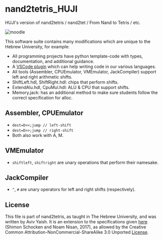 # nand2tetris_HUJI

HUJI's version of nand2tetris / nand2tet / From Nand to Tetris / etc.

![moodle](https://user-images.githubusercontent.com/12000894/145035709-14de1143-0033-4176-9739-d95c95cc76d4.jpg)

This software suite contains many modifications which are unique to the Hebrew
University, for example:

- All programming projects have python template-code with types, documentation,
  and additional guidance.
- A [VSCode plugin](https://marketplace.visualstudio.com/items?itemName=AvivYaish.nand-ide)
  which can help writing code in our various languages.
- All tools (Assembler, CPUEmulator, VMEmulator, JackCompiler) support left and right arithmetic shifts.
- ShiftLeft.hdl, ShiftRight.hdl: chips that perform shifts.
- ExtendAlu.hdl, CpuMul.hdl: ALU & CPU that support shifts.
- Memory.jack: has an additional method to make sure students follow the correct
  specification for alloc.

## Assembler, CPUEmulator

- `dest=D<<;jump // left-shift`
- `dest=D>>;jump // right-shift`
- Both also work with A, M.

## VMEmulator

- `shiftleft`, `shiftright` are unary operations that perform their namesake.

## JackCompiler

- `^`, `#` are unary operators for left and right shifts (respectively).

## License

This file is part of nand2tetris, as taught in The Hebrew University, and
was written by Aviv Yaish. It is an extension to the specifications given
[here](https://www.nand2tetris.org) (Shimon Schocken and Noam Nisan, 2017),
as allowed by the Creative Common Attribution-NonCommercial-ShareAlike 3.0
Unported [License](https://creativecommons.org/licenses/by-nc-sa/3.0/).
